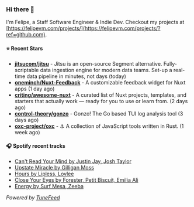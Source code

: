 ### Hi there 👋

I'm Felipe, a Staff Software Engineer & Indie Dev. Checkout my projects at [https://felipevm.com/projects/](https://felipevm.com/projects/?ref=github.com).

#### ⭐ Recent Stars
- **[jitsucom/jitsu](https://github.com/jitsucom/jitsu)** - Jitsu is an open-source Segment alternative. Fully-scriptable data ingestion engine for modern data teams. Set-up a real-time data pipeline in minutes, not days (today)
- **[oneminch/Nuxt-Feedback](https://github.com/oneminch/Nuxt-Feedback)** - A customizable feedback widget for Nuxt apps (1 day ago)
- **[criting/awesome-nuxt](https://github.com/criting/awesome-nuxt)** - A curated list of Nuxt projects, templates, and starters that actually work — ready for you to use or learn from. (2 days ago)
- **[control-theory/gonzo](https://github.com/control-theory/gonzo)** - Gonzo! The Go based TUI log analysis tool (3 days ago)
- **[oxc-project/oxc](https://github.com/oxc-project/oxc)** - ⚓ A collection of JavaScript tools written in Rust. (1 week ago)

#### 🎧 Spotify recent tracks
- [Can&#39;t Read Your Mind by Justin Jay, Josh Taylor](https://open.spotify.com/track/3qLeZcFGwVM7gJE74KTKa6)
- [Upstate Miracle by Gilligan Moss](https://open.spotify.com/track/1ponpoKvmoydHiIXsTjnpI)
- [Hours by Lipless, Lovlee](https://open.spotify.com/track/05ABa89D7t0Swx17JUwH52)
- [Close Your Eyes by Forester, Petit Biscuit, Emilia Ali](https://open.spotify.com/track/4tvbTeU02dazZsXMS81ybB)
- [Energy by Surf Mesa, Zeeba](https://open.spotify.com/track/1PyJuE9ZMWStB6ZuAFim4v)

_Powered by [TuneFeed](https://tunefeed.app?ref=github.com)_
